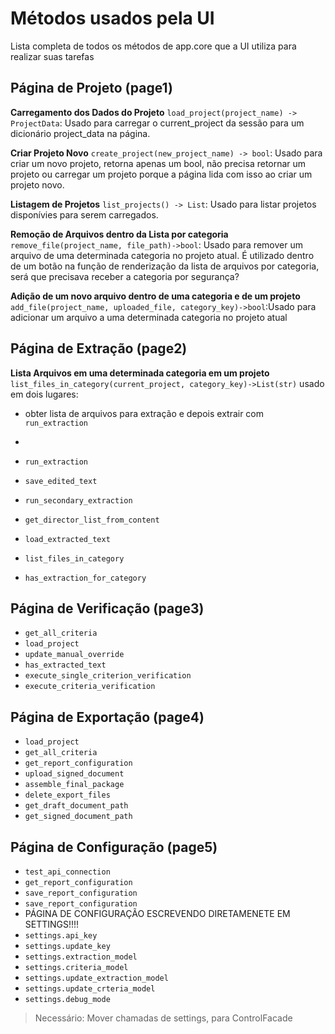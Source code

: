 # Métodos usados pela UI
Lista completa de todos os métodos de app.core que a UI utiliza para realizar suas tarefas

## Página de Projeto (page1)
**Carregamento dos Dados do Projeto**
`load_project(project_name) -> ProjectData`: Usado para carregar o current_project da sessão para um dicionário project_data na página.


**Criar Projeto Novo**
`create_project(new_project_name) -> bool`: Usado para criar um novo projeto, retorna apenas um bool, não precisa retornar um projeto ou carregar um projeto porque a página lida com isso ao criar um projeto novo.


**Listagem de Projetos**
`list_projects() -> List`: Usado para listar projetos disponívies para serem carregados.

**Remoção de Arquivos dentro da Lista por categoria**
`remove_file(project_name, file_path)->bool`: Usado para remover um arquivo de uma determinada categoria no projeto atual. É utilizado dentro de um botão na função de renderização da lista de arquivos por categoria, será que precisava receber a categoria por segurança?

**Adição de um novo arquivo dentro de uma categoria e de um projeto**
`add_file(project_name, uploaded_file, category_key)->bool`:Usado para adicionar um arquivo a uma determinada categoria no projeto atual


## Página de Extração (page2)

**Lista Arquivos em uma determinada categoria em um projeto**
`list_files_in_category(current_project, category_key)->List(str)` usado em dois lugares:
- obter lista de arquivos para extração e depois extrair com `run_extraction`

- 


- `run_extraction`
- `save_edited_text`
- `run_secondary_extraction`
- `get_director_list_from_content`
- `load_extracted_text`
- `list_files_in_category`
- `has_extraction_for_category`


## Página de Verificação (page3)
- `get_all_criteria`
- `load_project`
- `update_manual_override`
- `has_extracted_text`
- `execute_single_criterion_verification`
- `execute_criteria_verification`

## Página de Exportação (page4)
- `load_project`
- `get_all_criteria`
- `get_report_configuration`
- `upload_signed_document`
- `assemble_final_package`
- `delete_export_files`
- `get_draft_document_path`
- `get_signed_document_path`

## Página de Configuração (page5)
- `test_api_connection`
- `get_report_configuration`
- `save_report_configuration`
- `save_report_configuration`
- PÁGINA DE CONFIGURAÇÃO ESCREVENDO DIRETAMENETE EM SETTINGS!!!!
- `settings.api_key`
- `settings.update_key`
- `settings.extraction_model`
- `settings.criteria_model`
- `settings.update_extraction_model`
- `settings.update_crteria_model`
- `settings.debug_mode`


>Necessário:
> Mover chamadas de settings, para ControlFacade